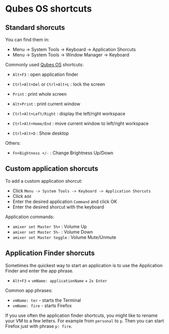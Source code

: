 # Qubes OS shortcuts

## Standard shorcuts

You can find them in:
* Menu -> System Tools -> Keyboard -> Application Shorcuts
* Menu -> System Tools -> Window Manager -> Keyboard


Commonly used [Qubes OS](https://www.qubes-os.org/) shortcuts:

* `Alt+F3` : open application finder

* `Ctrl+Alt+Del` or `Ctrl+Alt+L` : lock the screen

* `Print` : print whole screen

* `Alt+Print` : print current window

* `Ctrl+Alt+Left/Right` : display the left/right workspace

* `Ctrl+Alt+Home/End` : move current window to left/right workspace

* `Ctrl+Alt+D` : Show desktop

Others:
* `Fn+Bightness +/-` : Change Brightness Up/Down


## Custom application shorcuts

To add a custom application shorcut:
* Click `Menu -> System Tools -> Keyboard -> Application Shorcuts`
* Click `Add`
* Enter the desired application `Command` and click OK
* Enter the desired shorcut with the keyboard

Application commands:
* `amixer set Master 5%+` : Volume Up
* `amixer set Master 5%-` : Volume Down
* `amixer set Master toggle` : Volume Mute/Unmute

## Application Finder shorcuts
Sometimes the quickest way to start an application is to use the Application Finder and enter the app phrase.
* `Alt+F3` + `vmName: applicationName` + `2x Enter`

Common app phrases:
* `vmName: ter` - starts the Terminal
* `vmName: fire` - starts Firefox

If you use often the application finder shortcuts, you might like to rename your VM to a few letters. For example from `personal` to `p`. Then you can start Firefox just with phrase `p: fire`.
